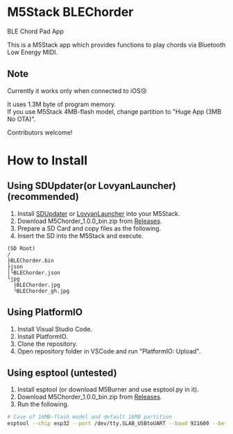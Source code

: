 # M5Stack BLEChorder
BLE Chord Pad App

This is a M5Stack app which provides functions to play chords via Bluetooth Low Energy MIDI.

## Note
Currently it works only when connected to iOS😢   

It uses 1.3M byte of program memory.  
If you use M5Stack 4MB-flash model, change partition to "Huge App (3MB No OTA)".

Contributors welcome!

# How to Install

## Using SDUpdater(or LovyanLauncher) (recommended)
1. Install [SDUpdater](https://github.com/tobozo/M5Stack-SD-Updater) or [LovyanLauncher](https://github.com/lovyan03/M5Stack_LovyanLauncher) into your M5Stack.
2. Download M5Chorder_1.0.0_bin.zip from [Releases](https://github.com/wararyo/M5Chorder/releases).
3. Prepare a SD Card and copy files as the following.
4. Insert the SD into the M5Stack and execute.

```
(SD Root)
/
├BLEChorder.bin
├json
│└BLEChorder.json
└jpg
  ├BLEChorder.jpg
  └BLEChorder_gh.jpg
```

## Using PlatformIO
1. Install Visual Studio Code.
2. Install PlatformIO.
3. Clone the repository.
4. Open repository folder in VSCode and run "PlatformIO: Upload".

## Using esptool (untested)
1. Install esptool (or download M5Burner and use esptool.py in it).
2. Download M5Chorder_1.0.0_bin.zip from [Releases](https://github.com/wararyo/M5Chorder/releases).
3. Run the following.

``` sh
# Case of 16MB-flash model and default 16MB partition
esptool --chip esp32 --port /dev/tty.SLAB_USBtoUART --baud 921600 --before default_reset --after hard_reset write_flash -z --flash_freq 40m 0x10000 BLEChorder.bin
```
